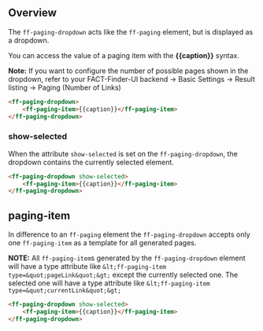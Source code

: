 ## Overview
The `ff-paging-dropdown` acts like the `ff-paging` element, but is displayed as a dropdown.

You can access the value of a paging item with the **{{caption}}** syntax.

**Note:** If you want to configure the number of possible pages shown in the dropdown, refer to your
FACT-Finder-UI backend -> Basic Settings -> Result listing -> Paging (Number of Links)

```html
<ff-paging-dropdown>
    <ff-paging-item>{{caption}}</ff-paging-item>
</ff-paging-dropdown>
```

### show-selected

When the attribute `show-selected` is set on the `ff-paging-dropdown`, the dropdown contains the currently selected element.

```html
<ff-paging-dropdown show-selected>
    <ff-paging-item>{{caption}}</ff-paging-item>
</ff-paging-dropdown>
```

## paging-item

In difference to an `ff-paging` element the `ff-paging-dropdown` accepts only one `ff-paging-item` as a template for all generated pages. 

**NOTE:** All `ff-paging-item`s generated by the `ff-paging-dropdown` element will have a
type attribute like `&lt;ff-paging-item type=&quot;pageLink&quot;&gt;` except the currently selected one.
The selected one will have a type attribute like `&lt;ff-paging-item type=&quot;currentLink&quot;&gt;`

```html
<ff-paging-dropdown show-selected>
    <ff-paging-item>{{caption}}</ff-paging-item>
</ff-paging-dropdown>
```